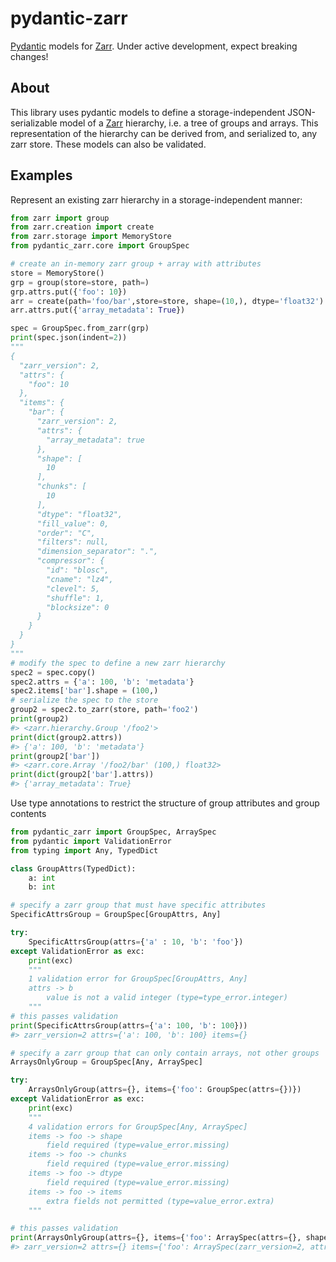 # pydantic-zarr
[Pydantic](https://docs.pydantic.dev/1.10/) models for [Zarr](https://zarr.readthedocs.io/en/stable/index.html). Under active development, expect breaking changes!

## About
This library uses pydantic models to define a storage-independent JSON-serializable model of a [Zarr](https://zarr.readthedocs.io/en/stable/index.html) hierarchy, i.e. a tree of groups and arrays. This representation of the hierarchy can be derived from, and serialized to, any zarr store. These models can also be validated.

## Examples

Represent an existing zarr hierarchy in a storage-independent manner:

```python
from zarr import group
from zarr.creation import create
from zarr.storage import MemoryStore
from pydantic_zarr.core import GroupSpec

# create an in-memory zarr group + array with attributes
store = MemoryStore()
grp = group(store=store, path=)
grp.attrs.put({'foo': 10})
arr = create(path='foo/bar',store=store, shape=(10,), dtype='float32')
arr.attrs.put({'array_metadata': True})

spec = GroupSpec.from_zarr(grp)
print(spec.json(indent=2))
"""
{
  "zarr_version": 2,
  "attrs": {
    "foo": 10
  },
  "items": {
    "bar": {
      "zarr_version": 2,
      "attrs": {
        "array_metadata": true
      },
      "shape": [
        10
      ],
      "chunks": [
        10
      ],
      "dtype": "float32",
      "fill_value": 0,
      "order": "C",
      "filters": null,
      "dimension_separator": ".",
      "compressor": {
        "id": "blosc",
        "cname": "lz4",
        "clevel": 5,
        "shuffle": 1,
        "blocksize": 0
      }
    }
  }
}
"""
# modify the spec to define a new zarr hierarchy
spec2 = spec.copy()
spec2.attrs = {'a': 100, 'b': 'metadata'}
spec2.items['bar'].shape = (100,)
# serialize the spec to the store
group2 = spec2.to_zarr(store, path='foo2')
print(group2)
#> <zarr.hierarchy.Group '/foo2'>
print(dict(group2.attrs))
#> {'a': 100, 'b': 'metadata'}
print(group2['bar'])
#> <zarr.core.Array '/foo2/bar' (100,) float32>
print(dict(group2['bar'].attrs))
#> {'array_metadata': True}
```

Use type annotations to restrict the structure of group attributes and group contents

```python
from pydantic_zarr import GroupSpec, ArraySpec
from pydantic import ValidationError
from typing import Any, TypedDict

class GroupAttrs(TypedDict):
    a: int
    b: int

# specify a zarr group that must have specific attributes
SpecificAttrsGroup = GroupSpec[GroupAttrs, Any]

try:
    SpecificAttrsGroup(attrs={'a' : 10, 'b': 'foo'})
except ValidationError as exc:
    print(exc)
    """
    1 validation error for GroupSpec[GroupAttrs, Any]
    attrs -> b
        value is not a valid integer (type=type_error.integer)
    """
# this passes validation
print(SpecificAttrsGroup(attrs={'a': 100, 'b': 100}))
#> zarr_version=2 attrs={'a': 100, 'b': 100} items={}

# specify a zarr group that can only contain arrays, not other groups
ArraysOnlyGroup = GroupSpec[Any, ArraySpec]

try:
    ArraysOnlyGroup(attrs={}, items={'foo': GroupSpec(attrs={})})
except ValidationError as exc:
    print(exc)
    """
    4 validation errors for GroupSpec[Any, ArraySpec]
    items -> foo -> shape
        field required (type=value_error.missing)
    items -> foo -> chunks
        field required (type=value_error.missing)
    items -> foo -> dtype
        field required (type=value_error.missing)
    items -> foo -> items
        extra fields not permitted (type=value_error.extra)
    """

# this passes validation
print(ArraysOnlyGroup(attrs={}, items={'foo': ArraySpec(attrs={}, shape=(1,), dtype='uint8', chunks=(1,))}))
#> zarr_version=2 attrs={} items={'foo': ArraySpec(zarr_version=2, attrs={}, shape=(1,), chunks=(1,), dtype='uint8', fill_value=0, order='C', filters=None, dimension_separator='/', compressor=None)}
```
